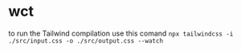 # wct
to run the Tailwind compilation use this comand `npx tailwindcss -i ./src/input.css -o ./src/output.css --watch`